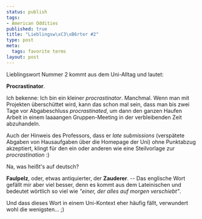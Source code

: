```yaml
--- 
status: publish
tags: 
- American Oddities
published: true
title: "Lieblingsw\xC3\xB6rter #2"
type: post
meta: 
  tags: favorite terms
layout: post
---
```

Lieblingswort Nummer 2 kommt aus dem Uni-Alltag und lautet:

<strong>Procrastinator</strong>.

Ich bekenne: Ich bin ein kleiner <em>procrastinator</em>. Manchmal. Wenn man mit Projekten überschüttet wird, kann das schon mal sein, dass man bis zwei Tage vor Abgabeschluss <em>procrastinated</em>, um dann den ganzen Haufen Arbeit in einem laaaangen Gruppen-Meeting in der verbleibenden Zeit abzuhandeln.

Auch der Hinweis des Professors, dass er <em>late submissions</em> (verspätete Abgaben von Hausaufgaben über die Homepage der Uni) ohne Punktabzug akzeptiert, klingt für den ein oder anderen wie eine Steilvorlage zur <em>procrastination</em> :)

Na, was heißt's auf deutsch?
<!--more-->

<strong>Faulpelz</strong>, oder, etwas antiquierter, der <strong>Zauderer</strong>. -- Das englische Wort gefällt mir aber viel besser, denn es kommt aus dem Lateinischen und bedeutet wörtlich so viel wie <em>"einer, der alles auf morgen verschiebt"</em>.

Und dass dieses Wort in einem Uni-Kontext eher häufig fällt, verwundert wohl die wenigsten... ;)
